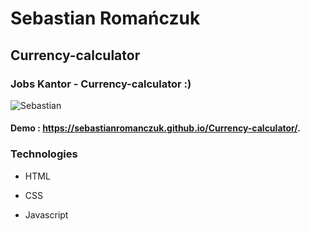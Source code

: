 # Sebastian Romańczuk

## Currency-calculator

### Jobs Kantor - Currency-calculator :)
![Sebastian](https://i.postimg.cc/jq3LX5bM/Strona.png)

#### Demo : https://sebastianromanczuk.github.io/Currency-calculator/.

### Technologies
- HTML

- CSS

- Javascript
